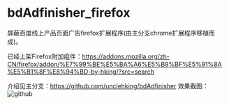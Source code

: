 # bdAdfinisher_firefox
屏蔽百度线上产品页面广告firefox扩展程序(由主分支chrome扩展程序移植而成)。

已经上架Firefox附加组件：https://addons.mozilla.org/zh-CN/firefox/addon/%E7%99%BE%E5%BA%A6%E5%B9%BF%E5%91%8A%E5%B1%8F%E8%94%BD-by-hking/?src=search

介绍见主分支：https://github.com/unclehking/bdAdfinisher
效果截图： <br />
![github](https://raw.githubusercontent.com/unclehking/baiduAdfinisher/master/screenshot/sp01.png "github")  <br />
